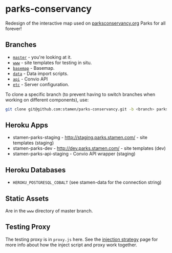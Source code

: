 # parks-conservancy

Redesign of the interactive map used on
[parksconservancy.org](http://www.parksconservancy.org/) Parks for all forever!

## Branches

* [`master`](https://github.com/stamen/parks-conservancy) - you're looking at it.
* [`www`](https://github.com/stamen/parks-conservancy/tree/www) - site
  templates for testing in situ.
* [`basemap`](https://github.com/stamen/parks-conservancy/tree/basemap) - Basemap.
* [`data`](https://github.com/stamen/parks-conservancy/tree/data) - Data import scripts.
* [`api`](https://github.com/stamen/parks-conservancy/tree/api) - Convio API
* [`etc`](https://github.com/stamen/parks-conservancy/tree/etc) - Server
  configuration.

To clone a specific branch (to prevent having to switch branches when working
on different components), use:

```bash
git clone git@github.com:stamen/parks-conservancy.git -b <branch> parks-conservancy-<branch>
```

## Heroku Apps

* stamen-parks-staging - http://staging.parks.stamen.com/ - site templates
  (staging)
* stamen-parks-dev - http://dev.parks.stamen.com/ - site templates (dev)
* stamen-parks-api-staging - Convio API wrapper (staging)

## Heroku Databases

* `HEROKU_POSTGRESQL_COBALT` (see stamen-data for the connection string)

## Static Assets
Are in the `www` directory of master branch.

## Testing Proxy
The testing proxy is in `proxy.js` here. See the [injection
strategy](https://github.com/stamen/parks-conservancy/wiki/Injection-Strategy)
page for more info about how the inject script and proxy work together.
